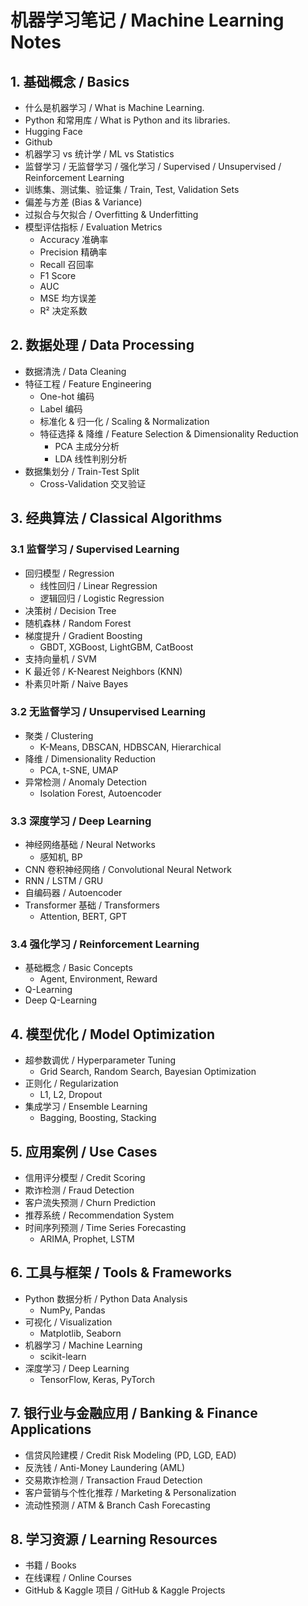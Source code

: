 # 机器学习笔记 / Machine Learning Notes

## 1. 基础概念 / Basics
- 什么是机器学习 / What is Machine Learning. 
- Python 和常用库 / What is Python and its libraries.
- Hugging Face
- Github 
- 机器学习 vs 统计学 / ML vs Statistics
- 监督学习 / 无监督学习 / 强化学习 / Supervised / Unsupervised / Reinforcement Learning
- 训练集、测试集、验证集 / Train, Test, Validation Sets
- 偏差与方差 (Bias & Variance)
- 过拟合与欠拟合 / Overfitting & Underfitting
- 模型评估指标 / Evaluation Metrics
  - Accuracy 准确率
  - Precision 精确率
  - Recall 召回率
  - F1 Score
  - AUC
  - MSE 均方误差
  - R² 决定系数

## 2. 数据处理 / Data Processing
- 数据清洗 / Data Cleaning
- 特征工程 / Feature Engineering
  - One-hot 编码
  - Label 编码
  - 标准化 & 归一化 / Scaling & Normalization
  - 特征选择 & 降维 / Feature Selection & Dimensionality Reduction
    - PCA 主成分分析
    - LDA 线性判别分析
- 数据集划分 / Train-Test Split
  - Cross-Validation 交叉验证

## 3. 经典算法 / Classical Algorithms

### 3.1 监督学习 / Supervised Learning
- 回归模型 / Regression
  - 线性回归 / Linear Regression
  - 逻辑回归 / Logistic Regression
- 决策树 / Decision Tree
- 随机森林 / Random Forest
- 梯度提升 / Gradient Boosting
  - GBDT, XGBoost, LightGBM, CatBoost
- 支持向量机 / SVM
- K 最近邻 / K-Nearest Neighbors (KNN)
- 朴素贝叶斯 / Naive Bayes

### 3.2 无监督学习 / Unsupervised Learning
- 聚类 / Clustering
  - K-Means, DBSCAN, HDBSCAN, Hierarchical
- 降维 / Dimensionality Reduction
  - PCA, t-SNE, UMAP
- 异常检测 / Anomaly Detection
  - Isolation Forest, Autoencoder

### 3.3 深度学习 / Deep Learning
- 神经网络基础 / Neural Networks
  - 感知机, BP
- CNN 卷积神经网络 / Convolutional Neural Network
- RNN / LSTM / GRU
- 自编码器 / Autoencoder
- Transformer 基础 / Transformers
  - Attention, BERT, GPT

### 3.4 强化学习 / Reinforcement Learning
- 基础概念 / Basic Concepts
  - Agent, Environment, Reward
- Q-Learning
- Deep Q-Learning

## 4. 模型优化 / Model Optimization
- 超参数调优 / Hyperparameter Tuning
  - Grid Search, Random Search, Bayesian Optimization
- 正则化 / Regularization
  - L1, L2, Dropout
- 集成学习 / Ensemble Learning
  - Bagging, Boosting, Stacking

## 5. 应用案例 / Use Cases
- 信用评分模型 / Credit Scoring
- 欺诈检测 / Fraud Detection
- 客户流失预测 / Churn Prediction
- 推荐系统 / Recommendation System
- 时间序列预测 / Time Series Forecasting
  - ARIMA, Prophet, LSTM

## 6. 工具与框架 / Tools & Frameworks
- Python 数据分析 / Python Data Analysis
  - NumPy, Pandas
- 可视化 / Visualization
  - Matplotlib, Seaborn
- 机器学习 / Machine Learning
  - scikit-learn
- 深度学习 / Deep Learning
  - TensorFlow, Keras, PyTorch

## 7. 银行业与金融应用 / Banking & Finance Applications
- 信贷风险建模 / Credit Risk Modeling (PD, LGD, EAD)
- 反洗钱 / Anti-Money Laundering (AML)
- 交易欺诈检测 / Transaction Fraud Detection
- 客户营销与个性化推荐 / Marketing & Personalization
- 流动性预测 / ATM & Branch Cash Forecasting

## 8. 学习资源 / Learning Resources
- 书籍 / Books
- 在线课程 / Online Courses
- GitHub & Kaggle 项目 / GitHub & Kaggle Projects
